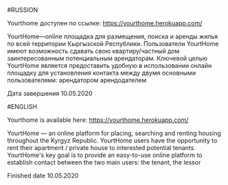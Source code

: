 #RUSSION

Yourthome доступен по ссылке: https://yourthome.herokuapp.com/


YourtHome—online площадка для размещения, поиска и аренды жилья по всей территории Кыргызской Республики. Пользователи YourtHome имеют возможность сдавать свою квартиру/частный дом заинтересованным потенциальным арендаторам. Ключевой целью YourtHome является предоставить удобную в использовании онлайн площадку для установления контакта между двумя основными пользователями: арендатором арендодателем


Дата завершения 10.05.2020


#ENGLISH

Yourthome is available here: https://yourthome.herokuapp.com/


YourtHome — an online platform for placing, searching and renting housing throughout the Kyrgyz Republic. YourtHome users have the opportunity to rent their apartment / private house to interested potential tenants. YourtHome's key goal is to provide an easy-to-use online platform to establish contact between the two main users: the tenant, the lessor


Finished date 10.05.2020
